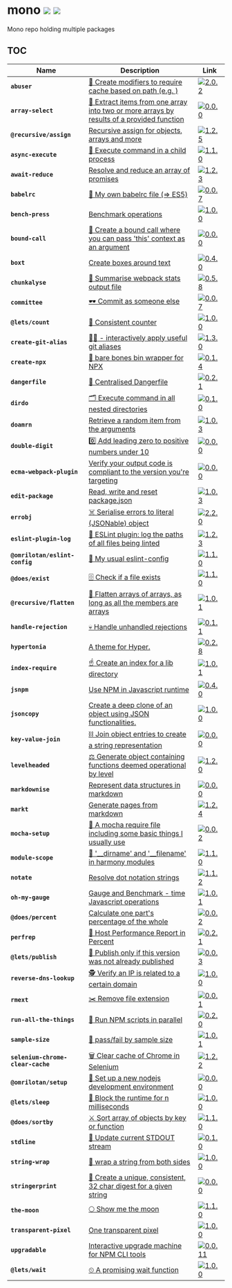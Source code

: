 # mono [![](https://circleci.com/gh/omrilotan/mono.svg?style=svg)](https://circleci.com/gh/omrilotan/workflows/mono) [![](https://img.shields.io/badge/-%F0%9F%93%8A-fff.svg)](https://circleci.com/build-insights/gh/omrilotan/mono/master)
Mono repo holding multiple packages

## TOC

| Name | Description | Link
| --- | --- | ---
| **`abuser`** | [🤕 Create modifiers to require cache based on path (e.g. )](./packages/abuser#readme) | [![2.0.2](https://img.shields.io/npm/v/abuser.svg)](https://www.npmjs.com/package/abuser)
| **`array-select`** | [🚬 Extract items from one array into two or more arrays by results of a provided function](./packages/array-select#readme) | [![0.0.0](https://img.shields.io/npm/v/array-select.svg)](https://www.npmjs.com/package/array-select)
| **`@recursive/assign`** | [Recursive assign for objects, arrays and more](./packages/assign#readme) | [![1.2.5](https://img.shields.io/npm/v/@recursive/assign.svg)](https://www.npmjs.com/package/@recursive/assign)
| **`async-execute`** | [🦅 Execute command in a child process](./packages/async-execute#readme) | [![1.1.0](https://img.shields.io/npm/v/async-execute.svg)](https://www.npmjs.com/package/async-execute)
| **`await-reduce`** | [Resolve and reduce an array of promises](./packages/await-reduce#readme) | [![1.2.3](https://img.shields.io/npm/v/await-reduce.svg)](https://www.npmjs.com/package/await-reduce)
| **`babelrc`** | [🗼 My own babelrc file (=> ES5)](./packages/babelrc#readme) | [![0.0.7](https://img.shields.io/npm/v/babelrc.svg)](https://www.npmjs.com/package/babelrc)
| **`bench-press`** | [Benchmark operations](./packages/bench-press#readme) | [![1.0.0](https://img.shields.io/npm/v/bench-press.svg)](https://www.npmjs.com/package/bench-press)
| **`bound-call`** | [👔 Create a bound call where you can pass 'this' context as an argument](./packages/bound-call#readme) | [![0.0.0](https://img.shields.io/npm/v/bound-call.svg)](https://www.npmjs.com/package/bound-call)
| **`boxt`** | [Create boxes around text](./packages/boxt#readme) | [![0.4.0](https://img.shields.io/npm/v/boxt.svg)](https://www.npmjs.com/package/boxt)
| **`chunkalyse`** | [🍰 Summarise webpack stats output file](./packages/chunkalyse#readme) | [![0.5.8](https://img.shields.io/npm/v/chunkalyse.svg)](https://www.npmjs.com/package/chunkalyse)
| **`committee`** | [🕶 Commit as someone else](./packages/committee#readme) | [![0.0.7](https://img.shields.io/npm/v/committee.svg)](https://www.npmjs.com/package/committee)
| **`@lets/count`** | [🔢 Consistent counter](./packages/count#readme) | [![1.0.0](https://img.shields.io/npm/v/@lets/count.svg)](https://www.npmjs.com/package/@lets/count)
| **`create-git-alias`** | [👨🏻 - interactively apply useful git aliases](./packages/create-git-alias#readme) | [![1.3.0](https://img.shields.io/npm/v/create-git-alias.svg)](https://www.npmjs.com/package/create-git-alias)
| **`create-npx`** | [🔢 bare bones bin wrapper for NPX](./packages/create-npx#readme) | [![0.1.4](https://img.shields.io/npm/v/create-npx.svg)](https://www.npmjs.com/package/create-npx)
| **`dangerfile`** | [🚨 Centralised Dangerfile](./packages/dangerfile#readme) | [![0.2.1](https://img.shields.io/npm/v/dangerfile.svg)](https://www.npmjs.com/package/dangerfile)
| **`dirdo`** | [🗂 Execute command in all nested directories](./packages/dirdo#readme) | [![0.1.0](https://img.shields.io/npm/v/dirdo.svg)](https://www.npmjs.com/package/dirdo)
| **`doamrn`** | [Retrieve a random item from the arguments](./packages/doamrn#readme) | [![1.0.3](https://img.shields.io/npm/v/doamrn.svg)](https://www.npmjs.com/package/doamrn)
| **`double-digit`** | [0️⃣ Add leading zero to positive numbers under 10](./packages/double-digit#readme) | [![0.0.0](https://img.shields.io/npm/v/double-digit.svg)](https://www.npmjs.com/package/double-digit)
| **`ecma-webpack-plugin`** | [Verify your output code is compliant to the version you're targeting](./packages/ecma-webpack-plugin#readme) | [![0.0.0](https://img.shields.io/npm/v/ecma-webpack-plugin.svg)](https://www.npmjs.com/package/ecma-webpack-plugin)
| **`edit-package`** | [Read, write and reset package.json](./packages/edit-package#readme) | [![1.0.3](https://img.shields.io/npm/v/edit-package.svg)](https://www.npmjs.com/package/edit-package)
| **`errobj`** | [☠️ Serialise errors to literal (JSONable) object](./packages/errobj#readme) | [![2.2.0](https://img.shields.io/npm/v/errobj.svg)](https://www.npmjs.com/package/errobj)
| **`eslint-plugin-log`** | [👕 ESLint plugin: log the paths of all files being linted](./packages/eslint-plugin-log#readme) | [![1.2.3](https://img.shields.io/npm/v/eslint-plugin-log.svg)](https://www.npmjs.com/package/eslint-plugin-log)
| **`@omrilotan/eslint-config`** | [🔧 My usual eslint-config](./packages/eslintrc#readme) | [![1.1.0](https://img.shields.io/npm/v/@omrilotan/eslint-config.svg)](https://www.npmjs.com/package/@omrilotan/eslint-config)
| **`@does/exist`** | [🗄 Check if a file exists](./packages/exist#readme) | [![1.1.0](https://img.shields.io/npm/v/@does/exist.svg)](https://www.npmjs.com/package/@does/exist)
| **`@recursive/flatten`** | [🍳 Flatten arrays of arrays, as long as all the members are arrays](./packages/flatten#readme) | [![1.0.1](https://img.shields.io/npm/v/@recursive/flatten.svg)](https://www.npmjs.com/package/@recursive/flatten)
| **`handle-rejection`** | [💀 Handle unhandled rejections](./packages/handle-rejection#readme) | [![0.1.1](https://img.shields.io/npm/v/handle-rejection.svg)](https://www.npmjs.com/package/handle-rejection)
| **`hypertonia`** | [A theme for Hyper.](./packages/hypertonia#readme) | [![0.2.8](https://img.shields.io/npm/v/hypertonia.svg)](https://www.npmjs.com/package/hypertonia)
| **`index-require`** | [☝️ Create an index for a lib directory](./packages/index-require#readme) | [![1.0.1](https://img.shields.io/npm/v/index-require.svg)](https://www.npmjs.com/package/index-require)
| **`jsnpm`** | [Use NPM in Javascript runtime](./packages/jsnpm#readme) | [![0.4.0](https://img.shields.io/npm/v/jsnpm.svg)](https://www.npmjs.com/package/jsnpm)
| **`jsoncopy`** | [Create a deep clone of an object using JSON functionalities.](./packages/jsoncopy#readme) | [![1.0.0](https://img.shields.io/npm/v/jsoncopy.svg)](https://www.npmjs.com/package/jsoncopy)
| **`key-value-join`** | [⛓ Join object entries to create a string representation](./packages/key-value-join#readme) | [![0.0.0](https://img.shields.io/npm/v/key-value-join.svg)](https://www.npmjs.com/package/key-value-join)
| **`levelheaded`** | [⚖️ Generate object containing functions deemed operational by level](./packages/levelheaded#readme) | [![1.2.0](https://img.shields.io/npm/v/levelheaded.svg)](https://www.npmjs.com/package/levelheaded)
| **`markdownise`** | [Represent data structures in markdown](./packages/markdownise#readme) | [![0.0.0](https://img.shields.io/npm/v/markdownise.svg)](https://www.npmjs.com/package/markdownise)
| **`markt`** | [Generate pages from markdown](./packages/markt#readme) | [![1.2.4](https://img.shields.io/npm/v/markt.svg)](https://www.npmjs.com/package/markt)
| **`mocha-setup`** | [🚨 A mocha require file including some basic things I usually use](./packages/mocha-setup#readme) | [![0.0.2](https://img.shields.io/npm/v/mocha-setup.svg)](https://www.npmjs.com/package/mocha-setup)
| **`module-scope`** | [📍 '__dirname' and '__filename' in harmony modules](./packages/module-scope#readme) | [![1.1.0](https://img.shields.io/npm/v/module-scope.svg)](https://www.npmjs.com/package/module-scope)
| **`notate`** | [Resolve dot notation strings](./packages/notate#readme) | [![1.1.2](https://img.shields.io/npm/v/notate.svg)](https://www.npmjs.com/package/notate)
| **`oh-my-gauge`** | [Gauge and Benchmark - time Javascript operations](./packages/oh-my-gauge#readme) | [![1.0.1](https://img.shields.io/npm/v/oh-my-gauge.svg)](https://www.npmjs.com/package/oh-my-gauge)
| **`@does/percent`** | [Calculate one part's percentage of the whole](./packages/percent#readme) | [![0.0.2](https://img.shields.io/npm/v/@does/percent.svg)](https://www.npmjs.com/package/@does/percent)
| **`perfrep`** | [🐎 Host Performance Report in Percent](./packages/perfrep#readme) | [![0.2.1](https://img.shields.io/npm/v/perfrep.svg)](https://www.npmjs.com/package/perfrep)
| **`@lets/publish`** | [🛵 Publish only if this version was not already published](./packages/publish#readme) | [![0.0.3](https://img.shields.io/npm/v/@lets/publish.svg)](https://www.npmjs.com/package/@lets/publish)
| **`reverse-dns-lookup`** | [🕵 Verify an IP is related to a certain domain](./packages/reverse-dns-lookup#readme) | [![1.0.0](https://img.shields.io/npm/v/reverse-dns-lookup.svg)](https://www.npmjs.com/package/reverse-dns-lookup)
| **`rmext`** | [✂️ Remove file extension](./packages/rmext#readme) | [![0.0.1](https://img.shields.io/npm/v/rmext.svg)](https://www.npmjs.com/package/rmext)
| **`run-all-the-things`** | [👟 Run NPM scripts in parallel](./packages/run-all-the-things#readme) | [![0.2.0](https://img.shields.io/npm/v/run-all-the-things.svg)](https://www.npmjs.com/package/run-all-the-things)
| **`sample-size`** | [🎲 pass/fail by sample size](./packages/sample-size#readme) | [![1.0.1](https://img.shields.io/npm/v/sample-size.svg)](https://www.npmjs.com/package/sample-size)
| **`selenium-chrome-clear-cache`** | [🗑 Clear cache of Chrome in Selenium](./packages/selenium-chrome-clear-cache#readme) | [![1.2.2](https://img.shields.io/npm/v/selenium-chrome-clear-cache.svg)](https://www.npmjs.com/package/selenium-chrome-clear-cache)
| **`@omrilotan/setup`** | [🔩 Set up a new nodejs development environment](./packages/setup#readme) | [![0.0.0](https://img.shields.io/npm/v/@omrilotan/setup.svg)](https://www.npmjs.com/package/@omrilotan/setup)
| **`@lets/sleep`** | [🛌 Block the runtime for n milliseconds](./packages/sleep#readme) | [![1.0.0](https://img.shields.io/npm/v/@lets/sleep.svg)](https://www.npmjs.com/package/@lets/sleep)
| **`@does/sortby`** | [⚔️ Sort array of objects by key or function](./packages/sortby#readme) | [![1.1.0](https://img.shields.io/npm/v/@does/sortby.svg)](https://www.npmjs.com/package/@does/sortby)
| **`stdline`** | [💬 Update current STDOUT stream](./packages/stdline#readme) | [![0.1.0](https://img.shields.io/npm/v/stdline.svg)](https://www.npmjs.com/package/stdline)
| **`string-wrap`** | [🥪 wrap a string from both sides](./packages/string-wrap#readme) | [![1.0.0](https://img.shields.io/npm/v/string-wrap.svg)](https://www.npmjs.com/package/string-wrap)
| **`stringerprint`** | [🧬 Create a unique, consistent, 32 char digest for a given string](./packages/stringerprint#readme) | [![0.0.0](https://img.shields.io/npm/v/stringerprint.svg)](https://www.npmjs.com/package/stringerprint)
| **`the-moon`** | [🌕 Show me the moon](./packages/the-moon#readme) | [![1.1.0](https://img.shields.io/npm/v/the-moon.svg)](https://www.npmjs.com/package/the-moon)
| **`transparent-pixel`** | [One transparent pixel](./packages/transparent-pixel#readme) | [![1.0.0](https://img.shields.io/npm/v/transparent-pixel.svg)](https://www.npmjs.com/package/transparent-pixel)
| **`upgradable`** | [Interactive upgrade machine for NPM CLI tools](./packages/upgradable#readme) | [![0.0.11](https://img.shields.io/npm/v/upgradable.svg)](https://www.npmjs.com/package/upgradable)
| **`@lets/wait`** | [⏲ A promising wait function](./packages/wait#readme) | [![1.0.0](https://img.shields.io/npm/v/@lets/wait.svg)](https://www.npmjs.com/package/@lets/wait)
